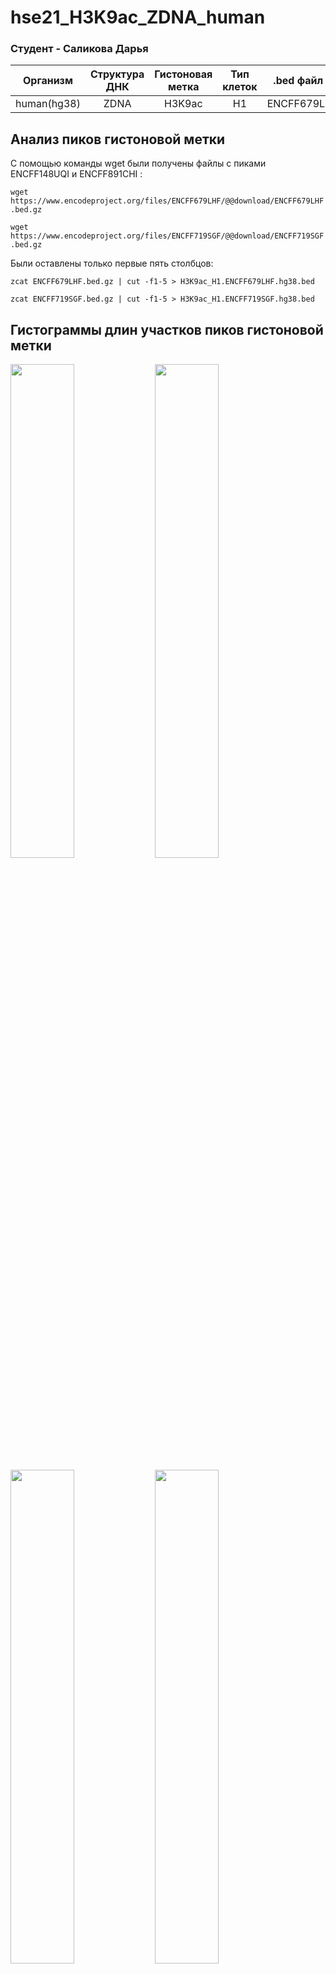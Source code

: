 # hse21_H3K9ac_ZDNA_human

### Cтудент - Саликова Дарья
| Организм      | Структура ДНК | Гистоновая метка | Тип клеток| .bed файл 1| .bed файл 2  |
| ------------- |:-------------:|:----------------:|:---------:|:----------:|:------------:|
| human(hg38)   | ZDNA          | H3K9ac           | H1      | ENCFF679LHF| ENCFF719SGF |

## Анализ пиков гистоновой метки

С помощью команды wget были получены файлы с пиками ENCFF148UQI и ENCFF891CHI :

`wget https://www.encodeproject.org/files/ENCFF679LHF/@@download/ENCFF679LHF.bed.gz` 

`wget https://www.encodeproject.org/files/ENCFF719SGF/@@download/ENCFF719SGF.bed.gz`

Были оставлены только первые пять столбцов:

`zcat ENCFF679LHF.bed.gz | cut -f1-5 > H3K9ac_H1.ENCFF679LHF.hg38.bed` 

`zcat ENCFF719SGF.bed.gz | cut -f1-5 > H3K9ac_H1.ENCFF719SGF.hg38.bed`

## Гистограммы длин участков пиков гистоновой метки

<p float="left">
  <img width="45%" src="https://github.com/Ramsey21/hse21_H3K9ac_ZDNA_human/blob/master/images/len_hist.H3K9ac_H1.ENCFF679LHF.hg38.png" />
  <img width="45%" src="https://github.com/Ramsey21/hse21_H3K9ac_ZDNA_human/blob/master/images/len_hist.H3K9ac_H1.ENCFF679LHF.hg19.png" />
</p>

<p float="left">
  <img width="45%" src="https://github.com/Ramsey21/hse21_H3K9ac_ZDNA_human/blob/master/images/len_hist.H3K9ac_H1.ENCFF719SGF.hg38.png" />
  <img width="45%" src="https://github.com/Ramsey21/hse21_H3K9ac_ZDNA_human/blob/master/images/len_hist.H3K9ac_H1.ENCFF719SGF.hg19.png" />
</p>

## Распредление длин пиков после фильтраци ( < 5000)

<p float="left">
  <img width="45%" src="https://github.com/Ramsey21/hse21_H3K9ac_ZDNA_human/blob/master/images/filter_peaks.H3K9ac_H1.ENCFF679LHF.hg19.init.hist.png" />
  <img width="45%" src="https://github.com/Ramsey21/hse21_H3K9ac_ZDNA_human/blob/master/images/filter_peaks.H3K9ac_H1.ENCFF679LHF.hg19.filtered.hist.png" />
</p>

<p float="left">
  <img width="45%" src="https://github.com/Ramsey21/hse21_H3K9ac_ZDNA_human/blob/master/images/filter_peaks.H3K9ac_H1.ENCFF719SGF.hg19.init.hist.png" />
  <img width="45%" src="https://github.com/Ramsey21/hse21_H3K9ac_ZDNA_human/blob/master/images/filter_peaks.H3K9ac_H1.ENCFF719SGF.hg19.filtered.hist.png" />
</p>

## Расположение пиков гистоновой метки H3K9ac относительно аннотироанных генов

<p float="left">
  <img width="45%" src="https://github.com/Ramsey21/hse21_H3K9ac_ZDNA_human/blob/master/images/chip_seeker.H3K9ac_H1.ENCFF679LHF.hg19.filtered.plotAnnoPie.png" />
  <img width="45%" src="https://github.com/Ramsey21/hse21_H3K9ac_ZDNA_human/blob/master/images/chip_seeker.H3K9ac_H1.ENCFF719SGF.hg19.filtered.plotAnnoPie.png" />
</p>

Объединяем файлы с пиками с помощью bedtools

`cat  *.filtered.bed  |   sort -k1,1 -k2,2n   |   bedtools merge   >  H3K9ac_H1.merge.hg19.bed`

Визуализируем в геномном браузере файлы с пиками и файл с объединенными пиками: 

`track visibility=dense name="ENCFF679LHF" description="H3K9ac_H1.ENCFF679LHF.hg19.filtered.bed"
https://raw.githubusercontent.com/Ramsey21/hse21_H3K9ac_ZDNA_human/master/data/H3K9ac_H1.ENCFF679LHF.hg19.filtered.bed`

`track visibility=dense name="ENCFF719SGF"  description="H3K9ac_H1.ENCFF719SGF.hg19.filtered.bed"
https://raw.githubusercontent.com/Ramsey21/hse21_H3K9ac_ZDNA_human/master/data/H3K9ac_H1.ENCFF719SGF.hg19.filtered.bed`

`track visibility=dense name="ChIP_merge"  color=50,50,200   description="H3K9ac_H1.merge.hg19.bed"
https://raw.githubusercontent.com/Ramsey21/hse21_H3K9ac_ZDNA_human/master/data/H3K9ac_H1.merge.hg19.bed`

Убеждаемся в корректности работы bedtools:

<img alt="ex0" src="https://github.com/Ramsey21/hse21_H3K9ac_ZDNA_human/blob/master/images/image_merge.PNG">



## Анализ участков вторичной структуры ДНК
### Распределение длин участков вторичной структуры ДНК 

<img width="60%" src="https://github.com/Ramsey21/hse21_H3K9ac_ZDNA_human/blob/master/images/len_hist.DeepZ.png" />

### Расположение участков вторичной структуры относительно аннотированных генов

<img width="60%" src="https://github.com/Ramsey21/hse21_H3K9ac_ZDNA_human/blob/master/images/chip_seeker.DeepZ.plotAnnoPie.png" />

## Анализ пересечений гистоновой метки и структуры ДНК

Находим пересечения между гистоновой меткой и ZDNA

`bedtools intersect -a DeepZ.bed -b H3K9ac_H1.merge.hg19.bed > H3K9ac_H1.intersect_with_DeepZ.hg19.bed`

### Распределние длин участков пересечений

<img width="45%" src="https://github.com/Ramsey21/hse21_H3K9ac_ZDNA_human/blob/master/images/len_hist.H3K9ac_H1.intersect_with_DeepZ.hg19.png" />

### Визуализация в геномном браузере исходных участков структуры ДНК, а также их пересечения с гистоновой меткой

`track visibility=dense name="DeepZ"  color=0,200,0  description="DeepZ"
https://raw.githubusercontent.com/Ramsey21/hse21_H3K9ac_ZDNA_human/master/data/DeepZ.bed`

`track visibility=dense name="intersect_with_DeepZ"  color=200,0,0  description="H3K9ac_H1.intersect_with_DeepZ.bed"
https://raw.githubusercontent.com/Ramsey21/hse21_H3K9ac_ZDNA_human/master/data/H3K9ac_H1.intersect_with_DeepZ.bed`

Координаты: chr1:894,102-895,091

<img alt="ex1" src="https://github.com/Ramsey21/hse21_H3K9ac_ZDNA_human/blob/master/images/image_intersect.PNG">

[Ссылка](https://genome.ucsc.edu/s/Ramsey217/intersect) на сохранную сессию

### Ассоциируем полученные пересечения с ближайшими генами

<img width="45%" src="https://github.com/Ramsey21/hse21_H3K9ac_ZDNA_human/blob/master/images/chip_seeker.H3K9ac_H1.intersect_with_DeepZ.plotAnnoPie.png" />

Всего [8760](https://raw.githubusercontent.com/Ramsey21/hse21_H3K9ac_ZDNA_human/master/data/H3K9ac_H1.intersect_with_DeepZ.genes.txt) пиков, ассоциированных с генами, из них [6928](https://github.com/zradmila/hse21_H3K9ac_ZDNA_human/blob/main/data/H3K9ac_k562.intersect_with_DeepZ.genes_uniq.txt) уникальных

## GO-анализ

Был проведен GO-анализ для уникальных генов с использованием сайта http://pantherdb.org/ 

<img width="946" alt="go_analysis" src="https://github.com/Ramsey21/hse21_H3K9ac_ZDNA_human/blob/master/images/go.PNG">

Полный список категорий приведен [здесь](https://raw.githubusercontent.com/Ramsey21/hse21_H3K9ac_ZDNA_human/master/data/pantherdb_GO_analysis.txt)
